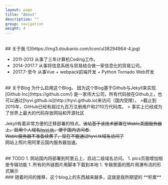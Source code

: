 ```yaml
---
layout: page
title: "About"
description: ""
group: navigation
weight: 4
---
```


<br />
## 关于我
![](https://img3.doubanio.com/icon/ul38294964-4.jpg)  

* 2011-2013 从事了三年计算机Coding工作。   
* 2014-2017.7 从事将信息系统与贸易结合做一家信息化的贸易公司。
* 2017.7-至今 从事Vue + webpack前端开发 + Python Tornado Web开发
  
<br />
## 关于Blog
为什么启用这个Blog。  
因为这个Blog基于Github与Jekyll来实现.   
[Github Inc](https://github.com/) 是一家伟大公司，所有代码放在Github上，也可以通过[hyvi.github.io](http://hyvi.github.io)来访问（国内受限）。   
>截止到2015年，GitHub已经有超过九百万注册用户和2110万代码库。  
> 事实上已经成为了世界上最大的代码存放网站和开源社区  

Jekyll有着非常方便的迁移部署的特点，~~该站基于该技术部署在Wable美国服务器上。启用个人域名[hyvi.tk](http://hyvi.tk)，便于国内访问者.~~   
~~Wable服务器不准备续费了，现在不能通过hyvi.tk域名访问了~~   
网站上照片用阿里云国内服务器加速。

<br />
## TODO
1. 网站国内将部署到阿里云上，启动二级域名访问。
1. pics页面增加相册专辑功能
1. 所有的外链图片用脚本下载到本地
1. 专辑里面的图片用瀑布流的形式展示
  
<br />
### 随着时间的推移，这个blog上的东西越来越多，这就是我所期望的 **积累**
  
